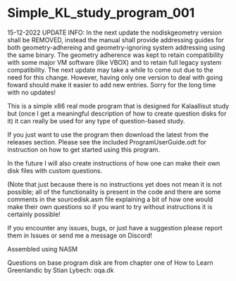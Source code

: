 # Simple_KL_study_program_001

15-12-2022
UPDATE INFO: In the next update the nodiskgeometry version shall be REMOVED, instead the manual shall provide addressing guides for both geometry-adhereing and geometry-ignoring system addressing using the same binary. The geometry adherence was kept to retain compatibility with some major VM software (like VBOX) and to retain full legacy system compatibility. The next update may take a while to come out due to the need for this change. However, having only one version to deal with going foward should make it easier to add new entries. Sorry for the long time with no updates!



This is a simple x86 real mode program that is designed for Kalaallisut study but (once I get a meaningful description of how to create question disks for it) it can really be used for any type of question-based study.

If you just want to use the program then download the latest from the releases section. Please see the included ProgramUserGuide.odt for instruction on how to get started using this program.

In the future I will also create instructions of how one can make their own disk files with custom questions.

(Note that just because there is no instructions yet does not mean it is not possible; all of the functionality is present in the code and there are some comments in the sourcedisk.asm file explaining a bit of how one would make their own questions so if you want to try without instructions it is certainly possible!


If you encounter any issues, bugs, or just have a suggestion please report them in Issues or send me a message on Discord!


Assembled using NASM

Questions on base program disk are from chapter one of How to Learn Greenlandic by Stian Lybech: oqa.dk
